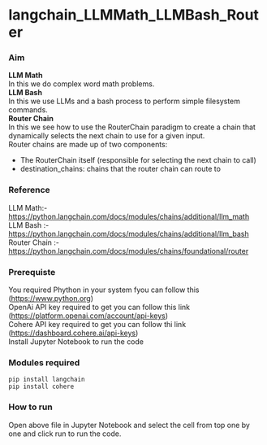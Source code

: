 # langchain_LLMMath_LLMBash_Router

### Aim
**LLM Math** <br/>
In this we do complex word math problems. <br/>
**LLM Bash** <br/>
In this we use LLMs and a bash process to perform simple filesystem commands. <br/>
**Router Chain** <br/>
In this we see how to use the RouterChain paradigm to create a chain that dynamically selects the next chain to use for a given input.<br/>
Router chains are made up of two components:<br/>
- The RouterChain itself (responsible for selecting the next chain to call)<br/>
- destination_chains: chains that the router chain can route to<br/>

### Reference
LLM Math:- https://python.langchain.com/docs/modules/chains/additional/llm_math <br/>
LLM Bash :- https://python.langchain.com/docs/modules/chains/additional/llm_bash <br/>
Router Chain :- https://python.langchain.com/docs/modules/chains/foundational/router

### Prerequiste
You required Phython in your system fyou can follow this (https://www.python.org)<br/>
OpenAi API key required to get you can follow this link (https://platform.openai.com/account/api-keys)<br/>
Cohere API key required to get you can follow thi link (https://dashboard.cohere.ai/api-keys) <br/>
Install Jupyter Notebook to run the code

### Modules required
`pip install langchain`<br/>
`pip install cohere`

### How to run
Open above file in Jupyter Notebook and select the cell from top one by one and click run to run the code.
